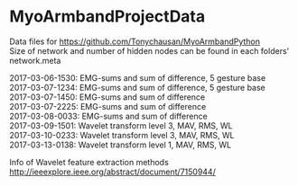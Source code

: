 # MyoArmbandProjectData  
Data files for https://github.com/Tonychausan/MyoArmbandPython  
Size of network and number of hidden nodes can be found in each folders' network.meta  


2017-03-06-1530: EMG-sums and sum of difference, 5 gesture base  
2017-03-07-1234: EMG-sums and sum of difference, 5 gesture base  
2017-03-07-1450: EMG-sums and sum of difference  
2017-03-07-2225: EMG-sums and sum of difference  
2017-03-08-0033: EMG-sums and sum of difference  
2017-03-09-1501: Wavelet transform level 3, MAV, RMS, WL  
2017-03-10-0233: Wavelet transform level 3, MAV, RMS, WL  
2017-03-13-0138: Wavelet transform level 1, MAV, RMS, WL  

Info of Wavelet feature extraction methods  
http://ieeexplore.ieee.org/abstract/document/7150944/  
